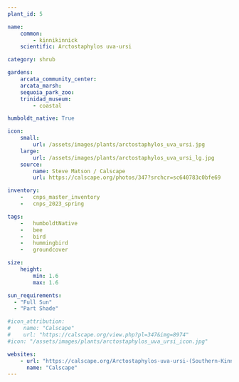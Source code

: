 ```yaml
---
plant_id: 5

name: 
    common: 
        - kinnikinnick 
    scientific: Arctostaphylos uva-ursi 

category: shrub

gardens:
    arcata_community_center:
    arcata_marsh: 
    sequoia_park_zoo:
    trinidad_museum:
        - coastal

humboldt_native: True

icon: 
    small: 
        url: /assets/images/plants/arctostaphylos_uva_ursi.jpg 
    large: 
        url: /assets/images/plants/arctostaphylos_uva_ursi_lg.jpg 
    source: 
        name: Steve Matson / Calscape
        url: https://calscape.org/photos/347?srchcr=sc640783c0bfe69

inventory: 
    -   cnps_master_inventory
    -   cnps_2023_spring

tags:  
    -   humboldtNative
    -   bee
    -   bird
    -   hummingbird
    -   groundcover

size:
    height: 
        min: 1.6
        max: 1.6

sun_requirements:
  - "Full Sun"
  - "Part Shade"

#icon_attribution: 
#    name: "Calscape"
#    url: "https://calscape.org/view.php?pl=347&img=8974"
#icon: "/assets/images/plants/arctostaphylos_uva_ursi_icon.jpg"

websites:
    - url: "https://calscape.org/Arctostaphylos-uva-ursi-(Southern-Kinnikinnick)?srchcr=sc5f503bb4523a4"
      name: "Calscape"
---
```

